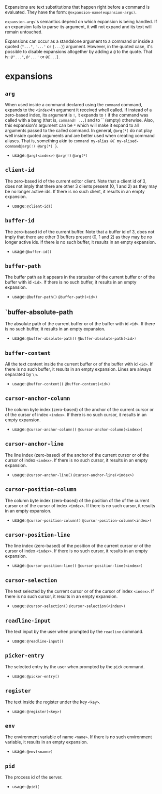 Expansions are text substitutions that happen right before a command is evaluated.
They have the form: `@expansion-name(expansion-args)`.

`expansion-args`'s semantics depend on which expansion is being handled.
If an expansion fails to parse its argument, it will not expand and its text will remain untouched.

Expansions can occur as a standalone argument to a command or inside a quoted (`"..."`, `'...'` or `{...}`) argument.
However, in the quoted case, it's possible to disable expansions altogether by adding a `@` to the quote.
That is: `@"..."`, `@'...'` or `@{...}`.

# expansions

## `arg`
When used inside a command declared using the `command` command, expands to the `<index>`th argument it received whell called.
If instead of a zero-based index, its argument is `!`, it expands to `!` if the command was called with a bang
(that is, `command! ...`) and to `` (empty) otherwise.
Also, this expansion's argument can be `*` which will make it expand to all arguments passed to the called command.
In general, `@arg(*)` do not play well inside quoted arguments and are better used when creating command aliases.
That is, something akin to `command my-alias @{ my-alised-command@arg(!) @arg(*) }`.
- usage: `@arg(<index>)` `@arg(!)` `@arg(*)`

## `client-id`
The zero-based id of the current editor client.
Note that a client id of 3, does not imply that there are other 3 clients present (0, 1 and 2)
as they may be no longer active ids.
If there is no such client, it results in an empty expansion.
- usage: `@client-id()`

## `buffer-id`
The zero-based id of the current buffer.
Note that a buffer id of 3, does not imply that there are other 3 buffers present (0, 1 and 2)
as they may be no longer active ids.
If there is no such buffer, it results in an empty expansion.
- usage `@buffer-id()`

## `buffer-path`
The buffer path as it appears in the statusbar of the current buffer or of the buffer with id `<id>`.
If there is no such buffer, it results in an empty expansion.
- usage: `@buffer-path()` `@buffer-path(<id>)`

## `buffer-absolute-path
The absolute path of the current buffer or of the buffer with id `<id>`.
If there is no such buffer, it results in an empty expansion.
- usage: `@buffer-absolute-path()` `@buffer-absolute-path(<id>)`

## `buffer-content`
All the text content inside the current buffer or of the buffer with id `<id>`.
If there is no such buffer, it results in an empty expansion.
Lines are always separated by `\n`.
- usage: `@buffer-content()` `@buffer-content(<id>)`

## `cursor-anchor-column`
The column byte index (zero-based) of the anchor of the current cursor or of the cursor of index `<index>`.
If there is no such cursor, it results in an empty expansion.
- usage: `@cursor-anchor-column()` `@cursor-anchor-column(<index>)`

## `cursor-anchor-line`
The line index (zero-based) of the anchor of the current cursor or of the cursor of index `<index>`.
If there is no such cursor, it results in an empty expansion.
- usage: `@cursor-anchor-line()` `@cursor-anchor-line(<index>)`

## `cursor-position-column`
The column byte index (zero-based) of the position of the of the current cursor or of the cursor of index `<index>`.
If there is no such cursor, it results in an empty expansion.
- usage: `@cursor-position-column()` `@cursor-position-column(<index>)`

## `cursor-position-line`
The line index (zero-based) of the position of the current cursor or of the cursor of index `<index>`.
If there is no such cursor, it results in an empty expansion.
- usage: `@cursor-position-line()` `@cursor-position-line(<index>)`

## `cursor-selection`
The text selected by the current cursor or of the cursor of index `<index>`.
If there is no such cursor, it results in an empty expansion.
- usage: `@cursor-selection()` `@cursor-selection(<index>)`

## `readline-input`
The text input by the user when prompted by the `readline` command.
- usage: `@readline-input()`

## `picker-entry`
The selected entry by the user when prompted by the `pick` command.
- usage: `@picker-entry()`

## `register`
The text inside the register under the key `<key>`.
- usage: `@register(<key>)`

## `env`
The environment variable of name `<name>`.
If there is no such environment variable, it results in an empty expansion.
- usage: `@env(<name>)`

## `pid`
The process id of the server.
- usage: `@pid()`

